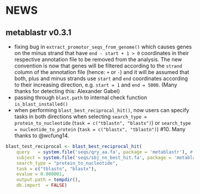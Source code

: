 # NEWS

## metablastr v0.3.1

- fixing bug in `extract_promotor_seqs_from_genome()` which causes genes on the minus strand that have `end - start + 1 > 0` coordinates in their respective annotation file to be removed from the analysis. The new convention is now that genes will be filtered according to the `strand` column
of the annotation file (hence: `+` or `-`) and it will be assumed that both, plus and minus strands use `start` and `end` coordinates according to their increasing direction, e.g. `start = 1` and `end = 5000`. (Many thanks for detecting this: Alexander Gabel) 
- passing through `blast.path` to internal check function `is_blast_installed()`
- when performing `blast_best_reciprocal_hit()`, now users can specify tasks in both directions when selecting `search_type = protein_to_nucleotide` (`task = c("tblastn", "blastx")`) or `search_type = nucleotide_to_protein` (`task = c("blastx", "tblastn")`) #10. Many thanks to @wcfung14.
```r
blast_test_reciprocal <- blast_best_reciprocal_hit(
    query   = system.file('seqs/qry_aa.fa', package = 'metablastr'), # protein sequence
    subject = system.file('seqs/sbj_nn_best_hit.fa', package = 'metablastr'), # nucleotide sequence
    search_type = "protein_to_nucleotide",
    task = c("tblastn", "blastx"),
    evalue = 0.000001,
    output.path = tempdir(),
    db.import  = FALSE)
```